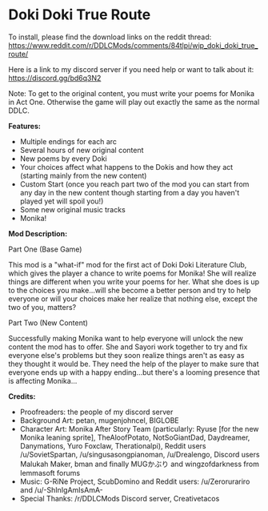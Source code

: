 # Doki Doki True Route

To install, please find the download links on the reddit thread:
https://www.reddit.com/r/DDLCMods/comments/84tlpi/wip_doki_doki_true_route/

Here is a link to my discord server if you need help or want to talk about it: https://discord.gg/bd6q3N2

Note: To get to the original content, you must write your poems for Monika in Act One. Otherwise the game will play out exactly the same as the normal DDLC.

**Features:**

- Multiple endings for each arc
- Several hours of new original content
- New poems by every Doki
- Your choices affect what happens to the Dokis and how they act (starting mainly from the new content)
- Custom Start (once you reach part two of the mod you can start from any day in the new content though starting from a day you haven't played yet will spoil you!)
- Some new original music tracks
- Monika!

**Mod Description:**

Part One (Base Game)

This mod is a "what-if" mod for the first act of Doki Doki Literature Club, which gives the player a chance to write poems for Monika! She will realize things are different when you write your poems for her. What she does is up to the choices you make...will she become a better person and try to help everyone or will your choices make her realize that nothing else, except the two of you, matters?

Part Two (New Content)

Successfully making Monika want to help everyone will unlock the new content the mod has to offer. She and Sayori work together to try and fix everyone else's problems but they soon realize things aren't as easy as they thought it would be. They need the help of the player to make sure that everyone ends up with a happy ending...but there's a looming presence that is affecting Monika...

**Credits:**

- Proofreaders: the people of my discord server
- Background Art: petan, mugenjohncel, BIGLOBE
- Character Art: Monika After Story Team (particularly: Ryuse [for the new Monika leaning sprite], TheAloofPotato, NotSoGiantDad, Daydreamer, Danymations, Yuro Foxclaw, Therationalpi), Reddit users /u/SovietSpartan, /u/singusasongpianoman, /u/Drealengo, Discord users Malukah Maker, bman and finally MUGかぶり and wingzofdarkness from lemmasoft forums
- Music: G-RiNe Project, ScubDomino and Reddit users: /u/Zerorurariro and /u/-ShInIgAmIsAmA-
- Special Thanks: /r/DDLCMods Discord server, Creativetacos
